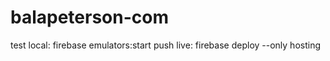 # balapeterson-com
test local:   firebase emulators:start
push live:    firebase deploy --only hosting
